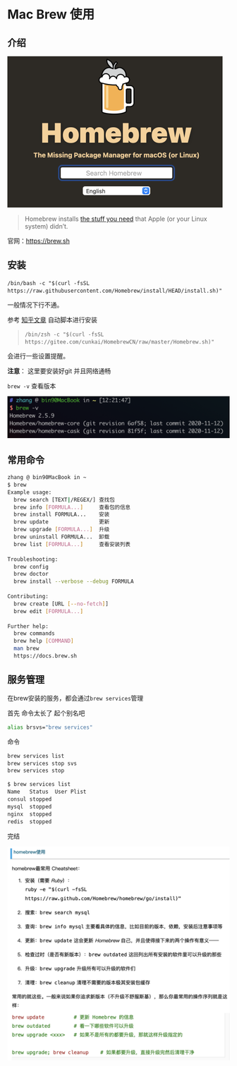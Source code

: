 # Mac Brew 使用

## 介绍

<img src="./img/image-20201203133833483.png" alt="image-20201203133833483" style="zoom: 50%;" />

> Homebrew installs [the stuff you need](https://formulae.brew.sh/formula/) that Apple (or your Linux system) didn’t.

官网：https://brew.sh

## 安装

`/bin/bash -c "$(curl -fsSL https://raw.githubusercontent.com/Homebrew/install/HEAD/install.sh)"`

一般情况下行不通。

参考 [知乎文章](https://zhuanlan.zhihu.com/p/111014448) 自动脚本进行安装

>
>
>`/bin/zsh -c "$(curl -fsSL https://gitee.com/cunkai/HomebrewCN/raw/master/Homebrew.sh)"`

会进行一些设置提醒。

**注意**： 这里要安装好git 并且网络通畅

`brew -v` 查看版本

![image-20201203133734997](./img/image-20201203133734997.png)

## 常用命令



```bash
zhang @ bin90MacBook in ~ 
$ brew
Example usage:
  brew search [TEXT|/REGEX/] 查找包
  brew info [FORMULA...]     查看包的信息
  brew install FORMULA...    安装
  brew update                更新
  brew upgrade [FORMULA...]  升级
  brew uninstall FORMULA...  卸载
  brew list [FORMULA...]     查看安装列表

Troubleshooting:
  brew config
  brew doctor
  brew install --verbose --debug FORMULA

Contributing:
  brew create [URL [--no-fetch]]
  brew edit [FORMULA...]

Further help:
  brew commands
  brew help [COMMAND]
  man brew
  https://docs.brew.sh
```



## 服务管理

在brew安装的服务，都会通过`brew services`管理

首先 命令太长了 起个别名吧 

```bash
alias brsvs="brew services"
```

命令

```bash
brew services list
brew services stop svs
brew services stop
```

```bash
$ brew services list
Name   Status  User Plist
consul stopped
mysql  stopped
nginx  stopped
redis  stopped
```

完结

![homebrew](img/homebrew.png)